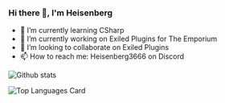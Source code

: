 ### Hi there 👋, I'm Heisenberg

- 🌱 I’m currently learning CSharp
- 🔭 I’m currently working on Exiled Plugins for The Emporium
- 👯 I’m looking to collaborate on Exiled Plugins
- 📫 How to reach me: Heisenberg3666 on Discord

![Github stats](https://github-readme-stats.vercel.app/api?username=Heisenberg3666&theme=github_dark&show_icons=true&count_private=true)

![Top Languages Card](https://github-readme-stats.vercel.app/api/top-langs/?username=Heisenberg3666&layout=compact)

<!--
**Heisenberg3666/Heisenberg3666** is a ✨ _special_ ✨ repository because its `README.md` (this file) appears on your GitHub profile.

Here are some ideas to get you started:

- 🔭 I’m currently working on ...
- 🌱 I’m currently learning ...
- 👯 I’m looking to collaborate on ...
- 🤔 I’m looking for help with ...
- 💬 Ask me about ...
- 📫 How to reach me: ...
- 😄 Pronouns: ...
- ⚡ Fun fact: ...
-->
